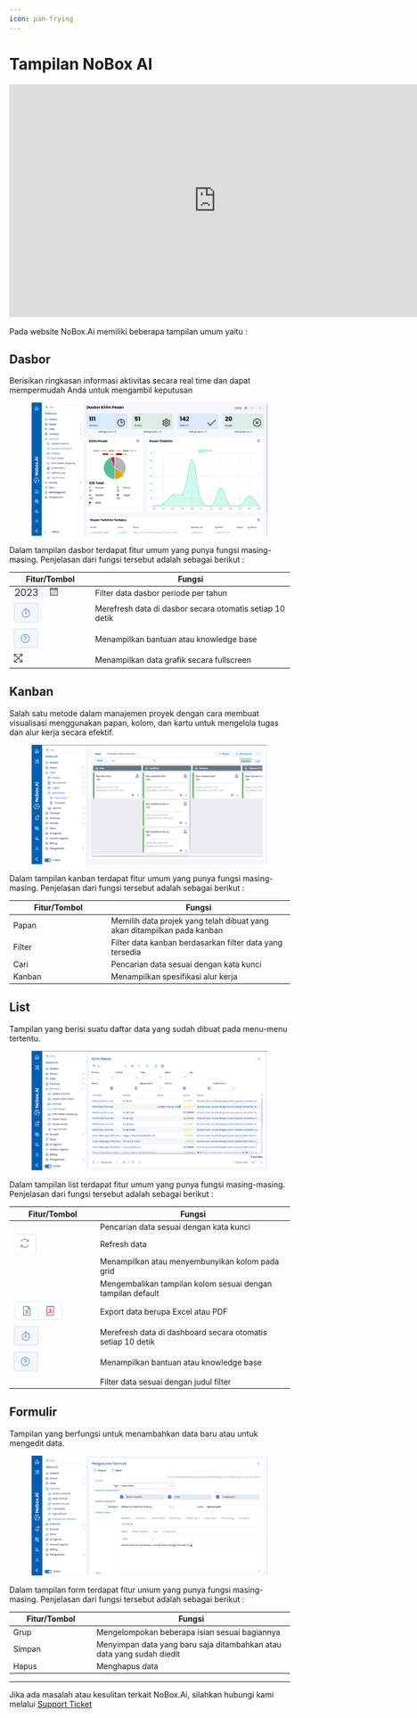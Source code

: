 ```yaml
---
icon: pan-frying
---
```


# <i class="fa-regular fa-house"></i> Tampilan NoBox AI

<iframe width="742" height="418" src="https://www.youtube.com/embed/KNauz2G7IGU" title="Pengenalan Tampilan NoBox" frameborder="0" allow="accelerometer; autoplay; clipboard-write; encrypted-media; gyroscope; picture-in-picture; web-share" referrerpolicy="strict-origin-when-cross-origin" allowfullscreen></iframe>

Pada website NoBox.Ai memiliki beberapa tampilan umum yaitu :

## **Dasbor**

Berisikan ringkasan informasi aktivitas secara real time dan dapat mempermudah Anda untuk mengambil keputusan

<figure><img src="../.gitbook/assets/Dasbor Kirim Pesan (1).png" alt=""><figcaption></figcaption></figure>

Dalam tampilan dasbor terdapat fitur umum yang punya fungsi masing-masing. Penjelasan dari fungsi tersebut adalah sebagai berikut :

<table><thead><tr><th width="133">Fitur/Tombol</th><th>Fungsi</th></tr></thead><tbody><tr><td><img src="../.gitbook/assets/filter thn.png" alt=""></td><td>Filter data dasbor periode per tahun</td></tr><tr><td><img src="../.gitbook/assets/Auto Refresh.png" alt=""></td><td>Merefresh data di dasbor secara otomatis setiap 10 detik</td></tr><tr><td><img src="../.gitbook/assets/bantuan.png" alt=""></td><td>Menampilkan bantuan atau knowledge base</td></tr><tr><td><img src="../.gitbook/assets/fullscreen.png" alt=""></td><td>Menampilkan data grafik secara fullscreen</td></tr></tbody></table>

## **Kanban**

Salah satu metode dalam manajemen proyek dengan cara membuat visualisasi menggunakan papan, kolom, dan kartu untuk mengelola tugas dan alur kerja secara efektif.

<figure><img src="../.gitbook/assets/PenawaranTampilan.PNG" alt=""><figcaption></figcaption></figure>

Dalam tampilan kanban terdapat fitur umum yang punya fungsi masing-masing. Penjelasan dari fungsi tersebut adalah sebagai berikut :

<table><thead><tr><th width="161.79998779296875">Fitur/Tombol</th><th>Fungsi</th></tr></thead><tbody><tr><td>Papan</td><td>Memilih data projek yang telah dibuat yang akan ditampilkan pada kanban</td></tr><tr><td>Filter</td><td>Filter data kanban berdasarkan filter data yang tersedia</td></tr><tr><td>Cari</td><td>Pencarian data sesuai dengan kata kunci</td></tr><tr><td>Kanban</td><td>Menampilkan spesifikasi alur kerja</td></tr></tbody></table>

## **List**

Tampilan yang berisi suatu daftar data yang sudah dibuat pada menu-menu tertentu.

<figure><img src="../.gitbook/assets/TampilanKirimPesan.PNG" alt=""><figcaption></figcaption></figure>

Dalam tampilan list terdapat fitur umum yang punya fungsi masing-masing. Penjelasan dari fungsi tersebut adalah sebagai berikut :

<table><thead><tr><th width="141.79998779296875">Fitur/Tombol</th><th>Fungsi</th></tr></thead><tbody><tr><td><img src="../.gitbook/assets/Cari.png" alt=""></td><td>Pencarian data sesuai dengan kata kunci</td></tr><tr><td><img src="../.gitbook/assets/refresh.png" alt=""><br></td><td>Refresh data</td></tr><tr><td><img src="https://crm.nobox.ai/media/public/Knowladge%20Base%20New/Campaigns/column%20picker.png" alt=""><br></td><td>Menampilkan atau menyembunyikan kolom pada grid</td></tr><tr><td><img src="https://crm.nobox.ai/media/public/Knowladge%20Base%20New/Campaigns/restore.png" alt=""><br></td><td>Mengembalikan tampilan kolom sesuai dengan tampilan default</td></tr><tr><td><img src="../.gitbook/assets/cetak.png" alt=""><br></td><td>Export data berupa Excel atau PDF</td></tr><tr><td><img src="../.gitbook/assets/Auto Refresh (1).png" alt=""></td><td>Merefresh data di dashboard secara otomatis setiap 10 detik</td></tr><tr><td><img src="../.gitbook/assets/bantuan.png" alt=""></td><td>Menampilkan bantuan atau knowledge base</td></tr><tr><td><img src="../.gitbook/assets/FilterPromosi.PNG" alt=""></td><td>Filter data sesuai dengan judul filter</td></tr></tbody></table>

## **Formulir**

Tampilan yang berfungsi untuk menambahkan data baru atau untuk mengedit data.

<figure><img src="../.gitbook/assets/PengaturanFormulirTampilan.PNG" alt=""><figcaption></figcaption></figure>

Dalam tampilan form terdapat fitur umum yang punya fungsi masing-masing. Penjelasan dari fungsi tersebut adalah sebagai berikut :

<table><thead><tr><th width="135.4000244140625">Fitur/Tombol</th><th>Fungsi</th></tr></thead><tbody><tr><td>Grup</td><td>Mengelompokan beberapa isian sesuai bagiannya</td></tr><tr><td>Simpan</td><td>Menyimpan data yang baru saja ditambahkan atau data yang sudah diedit</td></tr><tr><td>Hapus</td><td>Menghapus data</td></tr></tbody></table>

---

Jika ada masalah atau kesulitan terkait NoBox.Ai, silahkan hubungi kami melalui [Support Ticket](https://crm.mynobox.com/clients/tickets)
